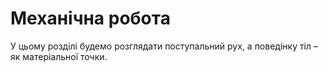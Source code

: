 # Механiчна робота

У цьому роздiлi будемо розглядати поступальний рух, а поведiнку тiл – як матерiальної точки.